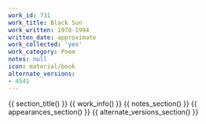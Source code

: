 ```yaml
---
work_id: 731
work_title: Black Sun
work_written: 1978-1994
written_date: approximate
work_collected: 'yes'
work_category: Poem
notes: null
icon: material/book
alternate_versions:
- 4541
---
```


{{ section_title() }}
{{ work_info() }}
{{ notes_section() }}
{{ appearances_section() }}
{{ alternate_versions_section() }}